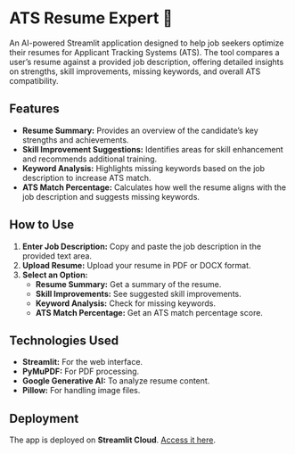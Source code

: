 <h1>ATS Resume Expert 📖</h1>
<p>
  An AI-powered Streamlit application designed to help job seekers optimize their resumes for Applicant Tracking Systems (ATS). 
  The tool compares a user’s resume against a provided job description, offering detailed insights on strengths, skill improvements, 
  missing keywords, and overall ATS compatibility.
</p>

<h2>Features</h2>
<ul>
  <li><strong>Resume Summary:</strong> Provides an overview of the candidate’s key strengths and achievements.</li>
  <li><strong>Skill Improvement Suggestions:</strong> Identifies areas for skill enhancement and recommends additional training.</li>
  <li><strong>Keyword Analysis:</strong> Highlights missing keywords based on the job description to increase ATS match.</li>
  <li><strong>ATS Match Percentage:</strong> Calculates how well the resume aligns with the job description and suggests missing keywords.</li>
</ul>

<h2>How to Use</h2>
<ol>
  <li><strong>Enter Job Description:</strong> Copy and paste the job description in the provided text area.</li>
  <li><strong>Upload Resume:</strong> Upload your resume in PDF or DOCX format.</li>
  <li><strong>Select an Option:</strong>
    <ul>
      <li><strong>Resume Summary:</strong> Get a summary of the resume.</li>
      <li><strong>Skill Improvements:</strong> See suggested skill improvements.</li>
      <li><strong>Keyword Analysis:</strong> Check for missing keywords.</li>
      <li><strong>ATS Match Percentage:</strong> Get an ATS match percentage score.</li>
    </ul>
  </li>
</ol>

<h2>Technologies Used</h2>
<ul>
  <li><strong>Streamlit:</strong> For the web interface.</li>
  <li><strong>PyMuPDF:</strong> For PDF processing.</li>
  <li><strong>Google Generative AI:</strong> To analyze resume content.</li>
  <li><strong>Pillow:</strong> For handling image files.</li>
</ul>

<h2>Deployment</h2>
<p>
  The app is deployed on <strong>Streamlit Cloud</strong>. <a href="https://your-app-link.streamlit.app">Access it here</a>.
</p>
